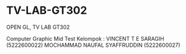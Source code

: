 # TV-LAB-GT302
OPEN GL, TV LAB GT302

Computer Graphic Mid Test
Kelompok : 
VINCENT T E SARAGIH (5222600022)
MOCHAMMAD NAUFAL SYAFFRUDDIN (5222600027)
